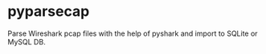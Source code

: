 # pyparsecap

Parse Wireshark pcap files with the help of pyshark and import to SQLite or MySQL DB.
